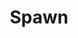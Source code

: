 ---
title: Spawn
issue: 58A
issue_nr: 58
full_title: Orphans
subtitle: ''
story_arc: ''
crossover: ''
variant: ""
publisher: Image Comics
creators: 
  - Todd McFarlane
release_date: Feb 1997
release_year: 1997
genre:
  - Action
  - Adventure
  - Crime
  - Fantasy
  - Horror
  - Science Fiction
  - Super-Heroes
  - Thriller
format: Comic
pages: 32
signed_by: Greg Capullo
price: 7.50
---